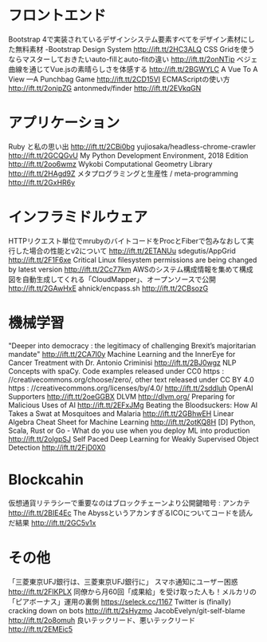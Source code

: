 # フロントエンド
Bootstrap 4で実装されているデザインシステム要素すべてをデザイン素材にした無料素材 -Bootstrap Design System http://ift.tt/2HC3ALQ
CSS Gridを使うならマスターしておきたいauto-fillとauto-fitの違い http://ift.tt/2onNTip
ベジェ曲線を通じてVue.jsの素晴らしさを体感する http://ift.tt/2BGWYLC
A Vue To A View —A Punchbag Game http://ift.tt/2CD15VI
ECMAScriptの使い方 http://ift.tt/2onipZG
antonmedv/finder http://ift.tt/2EVkqGN

# アプリケーション
Ruby と私の思い出 http://ift.tt/2CBi0bg
yujiosaka/headless-chrome-crawler http://ift.tt/2GCQGvU
My Python Development Environment, 2018 Edition http://ift.tt/2oo6wmz
Wykobi Computational Geometry Library http://ift.tt/2HAgd9Z
メタプログラミングと生産性 / meta-programming http://ift.tt/2GxHR6y

# インフラミドルウェア
HTTPリクエスト単位でmrubyのバイトコードをProcとFiberで包みなおして実行した場合の性能とv2について http://ift.tt/2ETANUu
sdegutis/AppGrid http://ift.tt/2F1F6xe
Critical Linux filesystem permissions are being changed by latest version http://ift.tt/2Cc77km
AWSのシステム構成情報を集めて構成図を自動生成してくれる「CloudMapper」、オープンソースで公開 http://ift.tt/2GAwHxE
ahnick/encpass.sh http://ift.tt/2CBsozG

# 機械学習
"Deeper into democracy : the legitimacy of challenging Brexit’s majoritarian mandate" http://ift.tt/2CA7l0y
Machine Learning and the InnerEye for Cancer Treatment with Dr. Antonio Criminisi http://ift.tt/2BJ0wgz
NLP Concepts with spaCy. Code examples released under CC0 https : //creativecommons.org/choose/zero/, other text released under CC BY 4.0 https : //creativecommons.org/licenses/by/4.0/ http://ift.tt/2sddluh
OpenAI Supporters http://ift.tt/2oeGGBX
DLVM http://dlvm.org/
Preparing for Malicious Uses of AI http://ift.tt/2EFxJMg
Beating the Bloodsuckers: How AI Takes a Swat at Mosquitoes and Malaria http://ift.tt/2GBhwEH
Linear Algebra Cheat Sheet for Machine Learning http://ift.tt/2otKQ8H
[D] Python, Scala, Rust or Go - What do you use when you deploy ML into production http://ift.tt/2olgpSJ
Self Paced Deep Learning for Weakly Supervised Object Detection http://ift.tt/2FjD0X0

# Blockcahin
仮想通貨リテラシーで重要なのはブロックチェーンより公開鍵暗号 : アンカテ http://ift.tt/2BIE4Ec
The AbyssというアカンすぎるICOについてコードを読んだ結果 http://ift.tt/2GC5v1x

# その他
「三菱東京UFJ銀行は、三菱東京UFJ銀行に」 スマホ通知にユーザー困惑 http://ift.tt/2FlKPLX
同僚から月60回「成果給」を受け取った人も！メルカリの「ピアボーナス」運用の裏側 https://seleck.cc/1167
Twitter is (finally) cracking down on bots http://ift.tt/2sHyzmo
JacobEvelyn/git-self-blame http://ift.tt/2o8omuh
良いテックリード、悪いテックリード http://ift.tt/2EMEic5
